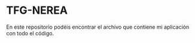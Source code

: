 # TFG-NEREA
En este repositorio podéis encontrar el archivo que contiene mi aplicación con todo el código. 
